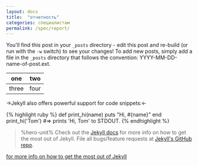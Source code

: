 ```yaml
---
layout: docs
title:  "отчетность"
categories: специалистам
permalink: /spec/report/
---
```


You'll find this post in your `_posts` directory - edit this post and re-build (or run with the `-w` switch) to see your changes!
To add new posts, simply add a file in the `_posts` directory that follows the convention: YYYY-MM-DD-name-of-post.ext.

one   | two
------|------
three | four

->Jekyll also offers powerful support for code snippets:<-

{% highlight ruby %}
def print_hi(name)
  puts "Hi, #{name}"
end
print_hi('Tom')
#=> prints 'Hi, Tom' to STDOUT.
{% endhighlight %}

>
> %hero-unit%
Check out the [Jekyll docs][jekyll] for more info on how to get the most out of Jekyll. File all bugs/feature requests at [Jekyll's GitHub repo][jekyll-gh].

[for more info on how to get the most out of Jekyll][more]

[jekyll-gh]: https://github.com/mojombo/jekyll
[jekyll]:    http://jekyllrb.com
[more]: class:hero-unit
